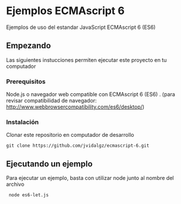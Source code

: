 # Ejemplos ECMAscript 6

Ejemplos de uso del estandar JavaScript ECMAscript 6 (ES6)

## Empezando

Las siguientes instucciones permiten ejecutar este proyecto en tu computador

### Prerequisitos

Node.js o navegador web compatible con ECMAscript 6 (ES6) . (para revisar compatibilidad de navegador: http://www.webbrowsercompatibility.com/es6/desktop/)

### Instalación

Clonar este repositorio en computador de desarrollo

```
git clone https://github.com/jvidalgz/ecmascript-6.git
```
## Ejecutando un ejemplo

Para ejecutar un ejemplo, basta con utilizar node junto al nombre del archivo

```
 node es6-let.js
```

